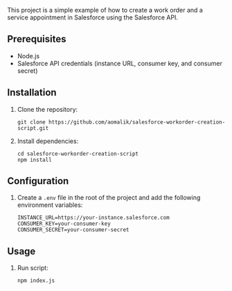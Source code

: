 This project is a simple example of how to create a work order and a service appointment in Salesforce using the Salesforce API.

## Prerequisites

- Node.js
- Salesforce API credentials (instance URL, consumer key, and consumer secret)

## Installation

1. Clone the repository:
   ```
   git clone https://github.com/aomalik/salesforce-workorder-creation-script.git
   ```

2. Install dependencies:
   ```
   cd salesforce-workorder-creation-script
   npm install
   ```

## Configuration

1. Create a `.env` file in the root of the project and add the following environment variables:
   ```
   INSTANCE_URL=https://your-instance.salesforce.com
   CONSUMER_KEY=your-consumer-key
   CONSUMER_SECRET=your-consumer-secret
   ```

## Usage

1. Run script:
   ```
   npm index.js
   ```
